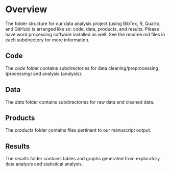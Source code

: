 # Overview

The folder structure for our data analysis project (using BibTex, R, Quarto, and GitHub) is arranged like so: code, data, products, and results. Please have word processing software installed as well. See the readme.md files in each subdirectory for more information.

## Code
The *code* folder contains subdirectories for data cleaning/preprocessing (processing) and analysis (analysis).

## Data
The *data* folder contains subdirectories for raw data and cleaned data.

## Products
The *products* folder contains files pertinent to our manuscript output.

## Results
The *results* folder contains tables and graphs generated from exploratory data analysis and statistical analysis.

